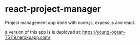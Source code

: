 # react-project-manager
Project management app done with node.js, expess.js and react.

a version of this app is is deployed at:
https://young-ocean-75119.herokuapp.com/
